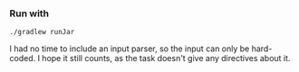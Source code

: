 ### Run with
    ./gradlew runJar
I had no time to include an input parser, so the input can
only be hard-coded. I hope it still counts, as the task
doesn't give any directives about it.
